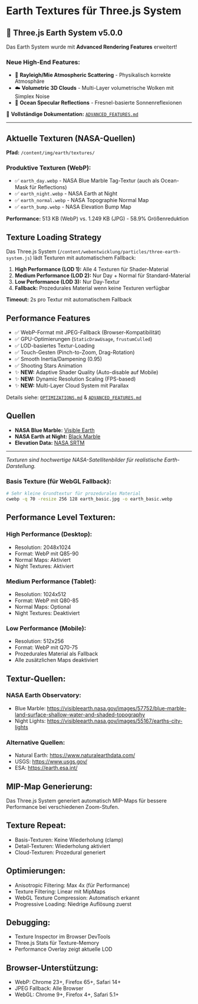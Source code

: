 # Earth Textures für Three.js System

## 🎨 Three.js Earth System v5.0.0

Das Earth System wurde mit **Advanced Rendering Features** erweitert!

### Neue High-End Features:
- 🌅 **Rayleigh/Mie Atmospheric Scattering** - Physikalisch korrekte Atmosphäre
- ☁️ **Volumetric 3D Clouds** - Multi-Layer volumetrische Wolken mit Simplex Noise
- 🌊 **Ocean Specular Reflections** - Fresnel-basierte Sonnenreflexionen

📖 **Vollständige Dokumentation:** [`ADVANCED_FEATURES.md`](./ADVANCED_FEATURES.md)

---

## Aktuelle Texturen (NASA-Quellen)

**Pfad:** `/content/img/earth/textures/`

### Produktive Texturen (WebP):

- ✅ `earth_day.webp` - NASA Blue Marble Tag-Textur (auch als Ocean-Mask für Reflections)
- ✅ `earth_night.webp` - NASA Earth at Night
- ✅ `earth_normal.webp` - NASA Topographie Normal Map
- ✅ `earth_bump.webp` - NASA Elevation Bump Map

**Performance:** 513 KB (WebP) vs. 1.249 KB (JPG) - 58.9% Größenreduktion

## Texture Loading Strategy

Das Three.js System (`/content/webentwicklung/particles/three-earth-system.js`) lädt Texturen mit automatischem Fallback:

1. **High Performance (LOD 1):** Alle 4 Texturen für Shader-Material
2. **Medium Performance (LOD 2):** Nur Day + Normal für Standard-Material
3. **Low Performance (LOD 3):** Nur Day-Textur
4. **Fallback:** Prozedurales Material wenn keine Texturen verfügbar

**Timeout:** 2s pro Textur mit automatischem Fallback

## Performance Features

- ✅ WebP-Format mit JPEG-Fallback (Browser-Kompatibilität)
- ✅ GPU-Optimierungen (`StaticDrawUsage`, `frustumCulled`)
- ✅ LOD-basiertes Textur-Loading
- ✅ Touch-Gesten (Pinch-to-Zoom, Drag-Rotation)
- ✅ Smooth Inertia/Dampening (0.95)
- ✅ Shooting Stars Animation
- ✨ **NEW:** Adaptive Shader Quality (Auto-disable auf Mobile)
- ✨ **NEW:** Dynamic Resolution Scaling (FPS-based)
- ✨ **NEW:** Multi-Layer Cloud System mit Parallax

Details siehe: [`OPTIMIZATIONS.md`](./OPTIMIZATIONS.md) & [`ADVANCED_FEATURES.md`](./ADVANCED_FEATURES.md)

## Quellen

- **NASA Blue Marble:** [Visible Earth](https://visibleearth.nasa.gov/collection/1484/blue-marble)
- **NASA Earth at Night:** [Black Marble](https://earthobservatory.nasa.gov/features/NightLights)
- **Elevation Data:** [NASA SRTM](https://www2.jpl.nasa.gov/srtm/)

---

_Texturen sind hochwertige NASA-Satellitenbilder für realistische Earth-Darstellung._

### Basis Texture (für WebGL Fallback):

```bash
# Sehr kleine Grundtextur für prozedurales Material
cwebp -q 70 -resize 256 128 earth_basic.jpg -o earth_basic.webp
```

## Performance Level Texturen:

### High Performance (Desktop):

- Resolution: 2048x1024
- Format: WebP mit Q85-90
- Normal Maps: Aktiviert
- Night Textures: Aktiviert

### Medium Performance (Tablet):

- Resolution: 1024x512
- Format: WebP mit Q80-85
- Normal Maps: Optional
- Night Textures: Deaktiviert

### Low Performance (Mobile):

- Resolution: 512x256
- Format: WebP mit Q70-75
- Prozedurales Material als Fallback
- Alle zusätzlichen Maps deaktiviert

## Textur-Quellen:

### NASA Earth Observatory:

- Blue Marble: https://visibleearth.nasa.gov/images/57752/blue-marble-land-surface-shallow-water-and-shaded-topography
- Night Lights: https://visibleearth.nasa.gov/images/55167/earths-city-lights

### Alternative Quellen:

- Natural Earth: https://www.naturalearthdata.com/
- USGS: https://www.usgs.gov/
- ESA: https://earth.esa.int/

## MIP-Map Generierung:

Das Three.js System generiert automatisch MIP-Maps für bessere Performance bei verschiedenen Zoom-Stufen.

## Texture Repeat:

- Basis-Texturen: Keine Wiederholung (clamp)
- Detail-Texturen: Wiederholung aktiviert
- Cloud-Texturen: Prozedural generiert

## Optimierungen:

- Anisotropic Filtering: Max 4x (für Performance)
- Texture Filtering: Linear mit MipMaps
- WebGL Texture Compression: Automatisch erkannt
- Progressive Loading: Niedrige Auflösung zuerst

## Debugging:

- Texture Inspector im Browser DevTools
- Three.js Stats für Texture-Memory
- Performance Overlay zeigt aktuelle LOD

## Browser-Unterstützung:

- WebP: Chrome 23+, Firefox 65+, Safari 14+
- JPEG Fallback: Alle Browser
- WebGL: Chrome 9+, Firefox 4+, Safari 5.1+
